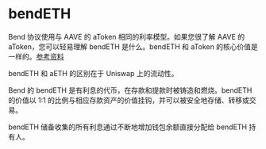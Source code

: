# bendETH

Bend 协议使用与 AAVE 的 aToken 相同的利率模型。如果您很了解 AAVE 的 aToken，您可以轻易理解 bendETH 是什么。bendETH 和 aToken 的核心价值是一样的。[参考资料](https://docs.aave.com/risk/liquidity-risk/atoken-valuation)

bendETH 和 aETH 的区别在于 Uniswap 上的流动性。

Bend 的 bendETH 是有利息的代币，在存款和提款时被铸造和燃烧。bendETH 的价值以 1:1 的比例与相应存款资产的价值挂钩，并可以被安全地存储、转移或交易。

bendETH 储备收集的所有利息通过不断地增加钱包余额直接分配给 bendETH 持有人。
